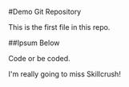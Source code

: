 
#Demo Git Repository 

This is the first file in this repo. 


##Ipsum Below 

Code or be coded. 

I'm really going to miss Skillcrush!